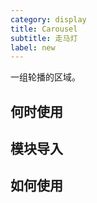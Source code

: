 ```yaml
---
category: display
title: Carousel
subtitle: 走马灯
label: new
---
```


<alert>一组轮播的区域。</alert>

## 何时使用

## 模块导入

## 如何使用

<example name="thy-carousel-basic-example" />
